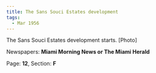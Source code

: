 ```yaml
---  
title: The Sans Souci Estates development  
tags:  
  - Mar 1956  
---  
```

  
The Sans Souci Estates development starts. [Photo]  
  
Newspapers: **Miami Morning News or The Miami Herald**  
  
Page: **12**, Section: **F** 
